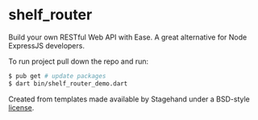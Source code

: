 # shelf_router

Build your own RESTful Web API with Ease. A great alternative for Node ExpressJS developers.

To run project pull down the repo and run:

```bash
$ pub get # update packages
$ dart bin/shelf_router_demo.dart
```

Created from templates made available by Stagehand under a BSD-style
[license](https://github.com/dart-lang/stagehand/blob/master/LICENSE).
